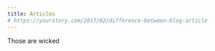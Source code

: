 ```yaml
---
title: Articles
# https://yourstory.com/2017/02/difference-between-blog-article
---
```


Those are wicked
